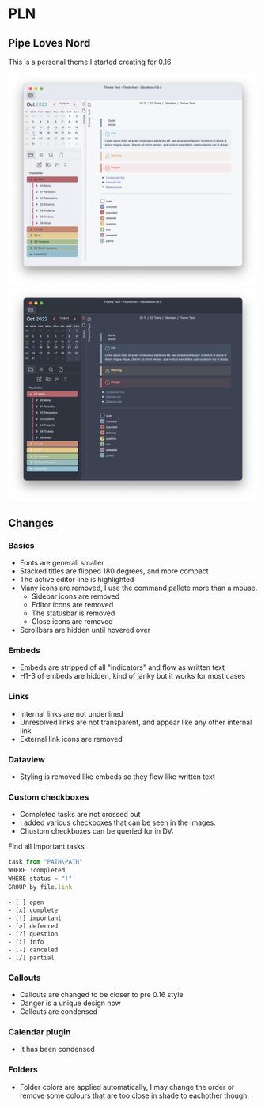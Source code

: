 # PLN
## Pipe Loves Nord

This is a personal theme I started creating for 0.16.

![Light Screenshot](PLN_Light.png)
![Dark Screenshot](PLN_Dark.png)

## Changes
### Basics
- Fonts are generall smaller
- Stacked titles are flipped 180 degrees, and more compact
- The active editor line is highlighted
- Many icons are removed, I use the command pallete more than a mouse.
	- Sidebar icons are removed
	- Editor icons are removed
	- The statusbar is removed
	- Close icons are removed
- Scrollbars are hidden until hovered over

### Embeds
- Embeds are stripped of all "indicators" and flow as written text
- H1-3 of embeds are hidden, kind of janky but it works for most cases

### Links
- Internal links are not underlined
- Unresolved links are not transparent, and appear like any other internal link
- External link icons are removed

### Dataview
- Styling is removed like embeds so they flow like written text

### Custom checkboxes
- Completed tasks are not crossed out
- I added various checkboxes that can be seen in the images. 
- Chustom checkboxes can be queried for in DV:

Find all Important tasks
```js
task from "PATH\PATH"
WHERE !completed
WHERE status = "!"
GROUP by file.link
```

```
- [ ] open
- [x] complete
- [!] important
- [>] deferred
- [?] question
- [i] info
- [-] canceled 
- [/] partial
```

### Callouts
- Callouts are changed to be closer to pre 0.16 style
- Danger is a unique design now
- Callouts are condensed

### Calendar plugin
- It has been condensed

### Folders
- Folder colors are applied automatically, I may change the order or remove some colours that are too close in shade to eachother though.
